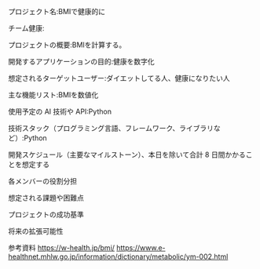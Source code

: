 プロジェクト名:BMIで健康的に

チーム健康:

プロジェクトの概要:BMIを計算する。

開発するアプリケーションの目的:健康を数字化

想定されるターゲットユーザー:ダイエットしてる人、健康になりたい人

主な機能リスト:BMIを数値化

使用予定の AI 技術や API:Python

技術スタック（プログラミング言語、フレームワーク、ライブラリなど）:Python

開発スケジュール（主要なマイルストーン）、本日を除いて合計 8 日間かかることを想定する

各メンバーの役割分担

想定される課題や困難点

プロジェクトの成功基準

将来の拡張可能性

参考資料
https://w-health.jp/bmi/
https://www.e-healthnet.mhlw.go.jp/information/dictionary/metabolic/ym-002.html

